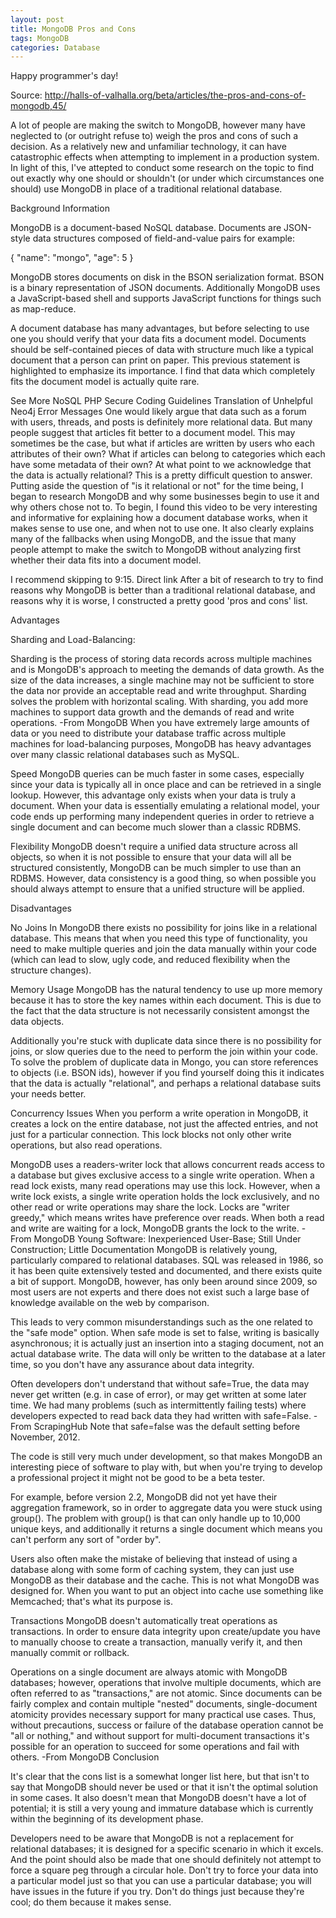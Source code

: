 ```yaml
---
layout: post
title: MongoDB Pros and Cons
tags: MongoDB
categories: Database
---
```


Happy programmer's day!

Source: http://halls-of-valhalla.org/beta/articles/the-pros-and-cons-of-mongodb,45/

A lot of people are making the switch to MongoDB, however many have neglected to (or outright refuse to) weigh the pros and cons of such a decision. As a relatively new and unfamiliar technology, it can have catastrophic effects when attempting to implement in a production system. In light of this, I've attepted to conduct some research on the topic to find out exactly why one should or shouldn't (or under which circumstances one should) use MongoDB in place of a traditional relational database.

Background Information

MongoDB is a document-based NoSQL database. Documents are JSON-style data structures composed of field-and-value pairs for example:

{ "name": "mongo", "age": 5 }

MongoDB stores documents on disk in the BSON serialization format. BSON is a binary representation of JSON documents. Additionally MongoDB uses a JavaScript-based shell and supports JavaScript functions for things such as map-reduce.

A document database has many advantages, but before selecting to use one you should verify that your data fits a document model. Documents should be self-contained pieces of data with structure much like a typical document that a person can print on paper. This previous statement is highlighted to emphasize its importance. I find that data which completely fits the document model is actually quite rare.

See More
NoSQL
PHP Secure Coding Guidelines
Translation of Unhelpful Neo4j Error Messages
One would likely argue that data such as a forum with users, threads, and posts is definitely more relational data. But many people suggest that articles fit better to a document model. This may sometimes be the case, but what if articles are written by users who each attributes of their own? What if articles can belong to categories which each have some metadata of their own? At what point to we acknowledge that the data is actually relational? This is a pretty difficult question to answer.
Putting aside the question of "is it relational or not" for the time being, I began to research MongoDB and why some businesses begin to use it and why others chose not to. To begin, I found this video to be very interesting and informative for explaining how a document database works, when it makes sense to use one, and when not to use one. It also clearly explains many of the fallbacks when using MongoDB, and the issue that many people attempt to make the switch to MongoDB without analyzing first whether their data fits into a document model.

I recommend skipping to 9:15. Direct link
After a bit of research to try to find reasons why MongoDB is better than a traditional relational database, and reasons why it is worse, I constructed a pretty good 'pros and cons' list.

Advantages

Sharding and Load-Balancing:

Sharding is the process of storing data records across multiple machines and is MongoDB's approach to meeting the demands of data growth. As the size of the data increases, a single machine may not be sufficient to store the data nor provide an acceptable read and write throughput. Sharding solves the problem with horizontal scaling. With sharding, you add more machines to support data growth and the demands of read and write operations.
-From MongoDB
When you have extremely large amounts of data or you need to distribute your database traffic across multiple machines for load-balancing purposes, MongoDB has heavy advantages over many classic relational databases such as MySQL.

Speed 
MongoDB queries can be much faster in some cases, especially since your data is typically all in once place and can be retrieved in a single lookup. However, this advantage only exists when your data is truly a document. When your data is essentially emulating a relational model, your code ends up performing many independent queries in order to retrieve a single document and can become much slower than a classic RDBMS.

Flexibility
MongoDB doesn't require a unified data structure across all objects, so when it is not possible to ensure that your data will all be structured consistently, MongoDB can be much simpler to use than an RDBMS. However, data consistency is a good thing, so when possible you should always attempt to ensure that a unified structure will be applied.

Disadvantages

No Joins
In MongoDB there exists no possibility for joins like in a relational database. This means that when you need this type of functionality, you need to make multiple queries and join the data manually within your code (which can lead to slow, ugly code, and reduced flexibility when the structure changes).

Memory Usage
MongoDB has the natural tendency to use up more memory because it has to store the key names within each document. This is due to the fact that the data structure is not necessarily consistent amongst the data objects.

Additionally you're stuck with duplicate data since there is no possibility for joins, or slow queries due to the need to perform the join within your code. To solve the problem of duplicate data in Mongo, you can store references to objects (i.e. BSON ids), however if you find yourself doing this it indicates that the data is actually "relational", and perhaps a relational database suits your needs better.

Concurrency Issues
When you perform a write operation in MongoDB, it creates a lock on the entire database, not just the affected entries, and not just for a particular connection. This lock blocks not only other write operations, but also read operations.

MongoDB uses a readers-writer lock that allows concurrent reads access to a database but gives exclusive access to a single write operation.
When a read lock exists, many read operations may use this lock. However, when a write lock exists, a single write operation holds the lock exclusively, and no other read or write operations may share the lock.
Locks are "writer greedy," which means writes have preference over reads. When both a read and write are waiting for a lock, MongoDB grants the lock to the write.
-From MongoDB
Young Software: Inexperienced User-Base; Still Under Construction; Little Documentation
MongoDB is relatively young, particularly compared to relational databases. SQL was released in 1986, so it has been quite extensively tested and documented, and there exists quite a bit of support. MongoDB, however, has only been around since 2009, so most users are not experts and there does not exist such a large base of knowledge available on the web by comparison.

This leads to very common misunderstandings such as the one related to the "safe mode" option.
When safe mode is set to false, writing is basically asynchronous; it is actually just an insertion into a staging document, not an actual database write. The data will only be written to the database at a later time, so you don't have any assurance about data integrity.

Often developers don't understand that without safe=True, the data may never get written (e.g. in case of error), or may get written at some later time. We had many problems (such as intermittently failing tests) where developers expected to read back data they had written with safe=False.
-From ScrapingHub
Note that safe=false was the default setting before November, 2012.

The code is still very much under development, so that makes MongoDB an interesting piece of software to play with, but when you're trying to develop a professional project it might not be good to be a beta tester.

For example, before version 2.2, MongoDB did not yet have their aggregation framework, so in order to aggregate data you were stuck using group(). The problem with group() is that can only handle up to 10,000 unique keys, and additionally it returns a single document which means you can't perform any sort of "order by".

Users also often make the mistake of believing that instead of using a database along with some form of caching system, they can just use MongoDB as their database and the cache. This is not what MongoDB was designed for. When you want to put an object into cache use something like Memcached; that's what its purpose is.

Transactions
MongoDB doesn't automatically treat operations as transactions. In order to ensure data integrity upon create/update you have to manually choose to create a transaction, manually verify it, and then manually commit or rollback.

Operations on a single document are always atomic with MongoDB databases; however, operations that involve multiple documents, which are often referred to as "transactions," are not atomic. Since documents can be fairly complex and contain multiple "nested" documents, single-document atomicity provides necessary support for many practical use cases.
Thus, without precautions, success or failure of the database operation cannot be "all or nothing," and without support for multi-document transactions it's possible for an operation to succeed for some operations and fail with others. 
-From MongoDB
Conclusion

It's clear that the cons list is a somewhat longer list here, but that isn't to say that MongoDB should never be used or that it isn't the optimal solution in some cases. It also doesn't mean that MongoDB doesn't have a lot of potential; it is still a very young and immature database which is currently within the beginning of its development phase.

Developers need to be aware that MongoDB is not a replacement for relational databases; it is designed for a specific scenario in which it excels. And the point should also be made that one should definitely not attempt to force a square peg through a circular hole. Don't try to force your data into a particular model just so that you can use a particular database; you will have issues in the future if you try. Don't do things just because they're cool; do them because it makes sense.
